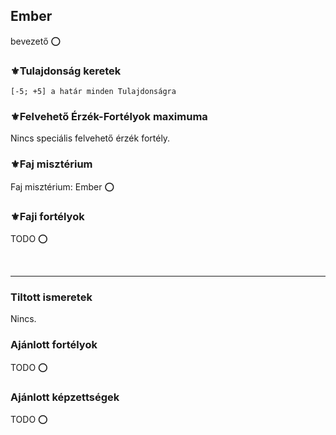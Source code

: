 ## Ember

bevezető ⭕

### ⚜️Tulajdonság keretek

```
[-5; +5] a határ minden Tulajdonságra
```

### ⚜️Felvehető Érzék-Fortélyok maximuma

Nincs speciális felvehető érzék fortély.

### ⚜️Faj misztérium

Faj misztérium: Ember ⭕

### ⚜️Faji fortélyok

TODO ⭕

<br />

---
### Tiltott ismeretek

Nincs.

### Ajánlott fortélyok

TODO ⭕

### Ajánlott képzettségek

TODO ⭕
